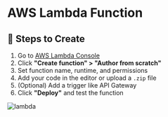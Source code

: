 # AWS Lambda Function

## 🚀 Steps to Create

1. Go to [AWS Lambda Console](https://console.aws.amazon.com/lambda/)
2. Click **"Create function" > "Author from scratch"**
3. Set function name, runtime, and permissions
4. Add your code in the editor or upload a `.zip` file
5. (Optional) Add a trigger like API Gateway
6. Click **"Deploy"** and test the function



![lambda](https://github.com/user-attachments/assets/2f568f1a-de0c-4367-aca7-511a12e8a92b)
